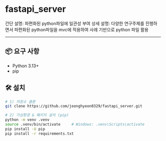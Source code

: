 # fastapi_server
간단 설명: 파편화된 python파일에 일관성 부여
상세 설명: 다양한 연구주제를 진행하면서 파편화된 python파일을 mvc에 적용하여 사례 기반으로 python 파일 활용

---
## 📦 요구 사항
- Python 3.13+
- pip

## 🛠 설치
```bash
# 1) 저장소 클론
git clone https://github.com/jeonghyeon0329/fastapi_server.git

# 2) 가상환경 & 패키지 설치 (pip)
python -m venv .venv
source .venv/bin/activate     # Windows: .venv\Scripts\activate
pip install -U pip
pip install -r requirements.txt
